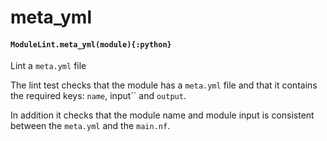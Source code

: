 # meta_yml

#### `ModuleLint.meta_yml(module){:python}`

Lint a `meta.yml` file

The lint test checks that the module has
a `meta.yml` file and that it contains
the required keys: `name`, input\`\` and
`output`.

In addition it checks that the module name
and module input is consistent between the
`meta.yml` and the `main.nf`.
